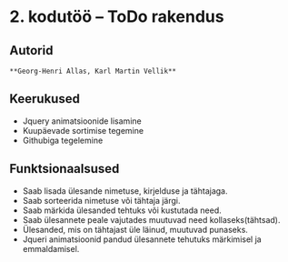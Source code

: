 ﻿# 2. kodutöö – ToDo rakendus

## Autorid
	**Georg-Henri Allas, Karl Martin Vellik**
	
## Keerukused
* Jquery animatsioonide lisamine
* Kuupäevade sortimise tegemine
* Githubiga tegelemine
## Funktsionaalsused
* Saab lisada ülesande nimetuse, kirjelduse ja tähtajaga.
* Saab sorteerida nimetuse või tähtaja järgi.
* Saab märkida ülesanded tehtuks või kustutada need.
* Saab ülesannete peale vajutades muutuvad need kollaseks(tähtsad).
* Ülesanded, mis on tähtajast üle läinud, muutuvad punaseks.
* Jqueri animatsioonid pandud ülesannete tehutuks märkimisel ja emmaldamisel.
	
